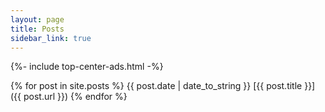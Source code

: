 ```yaml
---
layout: page
title: Posts
sidebar_link: true
---
```


{%- include top-center-ads.html -%}

{% for post in site.posts %}
{{ post.date | date_to_string }} [{{ post.title }}]({{ post.url }})
{% endfor %}
